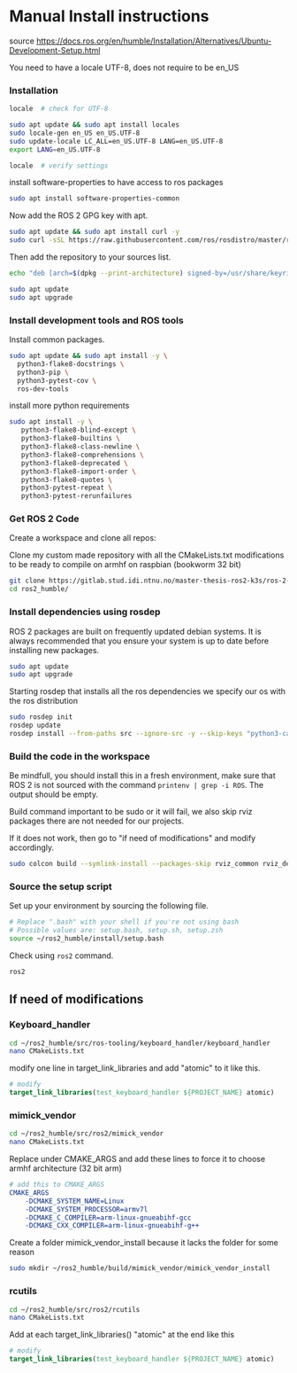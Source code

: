 # Manual Install instructions

source https://docs.ros.org/en/humble/Installation/Alternatives/Ubuntu-Development-Setup.html

You need to have a locale UTF-8, does not require to be en_US

### Installation

```bash
locale  # check for UTF-8

sudo apt update && sudo apt install locales
sudo locale-gen en_US en_US.UTF-8
sudo update-locale LC_ALL=en_US.UTF-8 LANG=en_US.UTF-8
export LANG=en_US.UTF-8

locale  # verify settings
```

install software-properties to have access to ros packages

```bash
sudo apt install software-properties-common
```

Now add the ROS 2 GPG key with apt.

```bash
sudo apt update && sudo apt install curl -y
sudo curl -sSL https://raw.githubusercontent.com/ros/rosdistro/master/ros.key -o /usr/share/keyrings/ros-archive-keyring.gpg
```

Then add the repository to your sources list.

```bash
echo "deb [arch=$(dpkg --print-architecture) signed-by=/usr/share/keyrings/ros-archive-keyring.gpg] http://packages.ros.org/ros2/ubuntu $(. /etc/os-release && echo bookworm) main" | sudo tee /etc/apt/sources.list.d/ros2.list > /dev/null
```


```bash
sudo apt update
sudo apt upgrade
```

### Install development tools and ROS tools

Install common packages.

```bash
sudo apt update && sudo apt install -y \
  python3-flake8-docstrings \
  python3-pip \
  python3-pytest-cov \
  ros-dev-tools
```

install more python requirements

```bash
sudo apt install -y \
   python3-flake8-blind-except \
   python3-flake8-builtins \
   python3-flake8-class-newline \
   python3-flake8-comprehensions \
   python3-flake8-deprecated \
   python3-flake8-import-order \
   python3-flake8-quotes \
   python3-pytest-repeat \
   python3-pytest-rerunfailures
```

### Get ROS 2 Code
Create a workspace and clone all repos:

Clone my custom made repository with all the CMakeLists.txt modifications to be ready to compile on armhf on raspbian (bookworm 32 bit)

```bash
git clone https://gitlab.stud.idi.ntnu.no/master-thesis-ros2-k3s/ros-2-raspbian-install.git
cd ros2_humble/
```

### Install dependencies using rosdep

ROS 2 packages are built on frequently updated debian systems. It is always recommended that you ensure your system is up to date before installing new packages.

```bash
sudo apt update
sudo apt upgrade
```

Starting rosdep that installs all the ros dependencies we specify our os with the ros distribution

```bash
sudo rosdep init
rosdep update
rosdep install --from-paths src --ignore-src -y --skip-keys "python3-catkin-pkg-modules python3-rosdistro-modules libignition-math6-dev fastcdr rti-connext-dds-6.0.1 urdfdom_headers" --os=debian:bookworm --rosdistro humble
```

### Build the code in the workspace 

Be mindfull, you should install this in a fresh environment, make sure that ROS 2 is not sourced with the command `printenv | grep -i ROS`. The output should be empty.

Build command important to be sudo or it will fail, we also skip rviz packages there are not needed for our projects. 

If it does not work, then go to "if need of modifications" and modify accordingly.

```bash
sudo colcon build --symlink-install --packages-skip rviz_common rviz_default_plugins rviz_ogre_vendor rviz_rendering rviz_rendering_tests rviz_visual_testing_framework rviz2 --cmake-args "-DCMAKE_SHARED_LINKER_FLAGS='-latomic'" "-DCMAKE_EXE_LINKER_FLAGS='-latomic'" "-DGOOGLETEST_PATH=/usr/lib" "-DBENCHMARK_ENABLE_TESTING=OFF"
```

### Source the setup script

Set up your environment by sourcing the following file.

```bash
# Replace ".bash" with your shell if you're not using bash
# Possible values are: setup.bash, setup.sh, setup.zsh
source ~/ros2_humble/install/setup.bash
```

Check using ``ros2`` command.

```bash
ros2 
```

## If need of modifications 

### Keyboard_handler

```bash
cd ~/ros2_humble/src/ros-tooling/keyboard_handler/keyboard_handler
nano CMakeLists.txt
```

modify one line in target_link_libraries and add "atomic" to it like this.
```cmake
# modify
target_link_libraries(test_keyboard_handler ${PROJECT_NAME} atomic)
```

### mimick_vendor

```bash
cd ~/ros2_humble/src/ros2/mimick_vendor
nano CMakeLists.txt
```

Replace under CMAKE_ARGS and add these lines to force it to choose armhf architecture (32 bit arm)

```cmake
# add this to CMAKE_ARGS
CMAKE_ARGS
    -DCMAKE_SYSTEM_NAME=Linux
    -DCMAKE_SYSTEM_PROCESSOR=armv7l
    -DCMAKE_C_COMPILER=arm-linux-gnueabihf-gcc
    -DCMAKE_CXX_COMPILER=arm-linux-gnueabihf-g++
```

Create a folder mimick_vendor_install because it lacks the folder for some reason

```bash
sudo mkdir ~/ros2_humble/build/mimick_vendor/mimick_vendor_install 
```

### rcutils

```bash
cd ~/ros2_humble/src/ros2/rcutils
nano CMakeLists.txt
```

Add at each target_link_libraries() "atomic" at the end like this

```cmake
# modify
target_link_libraries(test_keyboard_handler ${PROJECT_NAME} atomic)
```

